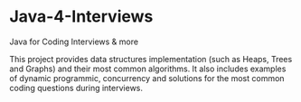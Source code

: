 Java-4-Interviews
=================

Java for Coding Interviews &amp; more

This project provides data structures implementation (such as Heaps, Trees and Graphs) and their most common algorithms. It also includes examples of dynamic programmic, concurrency and solutions for the most common coding questions during interviews.

